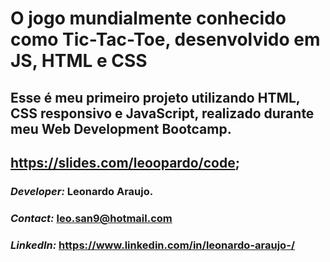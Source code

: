 # O jogo mundialmente conhecido como Tic-Tac-Toe, desenvolvido em JS, HTML e CSS
## Esse é meu primeiro projeto utilizando HTML, CSS responsivo e JavaScript, realizado durante meu Web Development Bootcamp.
## https://slides.com/leoopardo/code;

### *Developer:* Leonardo Araujo.
### *Contact:* leo.san9@hotmail.com
### *LinkedIn:* https://www.linkedin.com/in/leonardo-araujo-/
